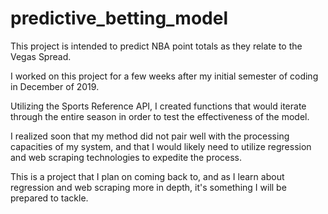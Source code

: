 # predictive_betting_model

This project is intended to predict NBA point totals as they relate to the Vegas Spread. 

I worked on this project for a few weeks after my initial semester of coding in December of 2019.

Utilizing the Sports Reference API, I created functions that would iterate through the entire season in order to test the effectiveness of the model.

I realized soon that my method did not pair well with the processing capacities of my system, and that I would likely need to utilize regression and web scraping technologies to expedite the process.

This is a project that I plan on coming back to, and as I learn about regression and web scraping more in depth, it's something I will be prepared to tackle.
